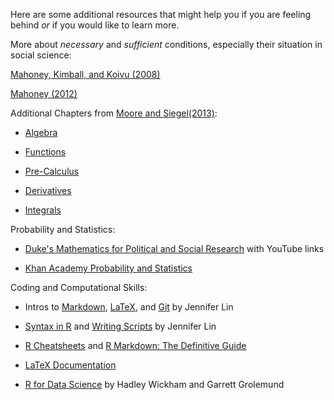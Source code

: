 Here are some additional resources that might help you if you are feeling behind *or* if you would like to learn more. 

More about *necessary* and *sufficient* conditions, especially their situation in social science: 

[Mahoney, Kimball, and Koivu (2008)](mahoneyetal(2008)_TheLogicOfHistoricalExplanationintheSocialSciences.pdf)

[Mahoney (2012)](Mahoney(2012)_processtracing.pdf)

Additional Chapters from [Moore and Siegel(2013)](https://people.duke.edu/~das76/moosiebook.html): 

- [Algebra](mooresiegel_algebra.pdf)

- [Functions](mooresiegel_functions.pdf) 

- [Pre-Calculus](mooresiegel_precalc.pdf) 

- [Derivatives](mooresiegel_derivatives.pdf) 

- [Integrals](mooresiegel_integrals.pdf) 


Probability and Statistics: 

- [Duke's Mathematics for Political and Social Research](https://people.duke.edu/~das76/Mathematics%20for%20Political%20and%20Social%20Research%20Syllabus_Siegel.pdf) with YouTube links

- [Khan Academy Probability and Statistics](https://www.khanacademy.org/math/ap-statistics) 

Coding and Computational Skills: 

- Intros to [Markdown](Markdown_Intro.pdf), [LaTeX](LaTeX_Intro.pdf), and [Git](git_Intro.pdf) by Jennifer Lin

- [Syntax in R](R_Syntax_NOTES.pdf) and [Writing Scripts](Script_Wirting.pdf) by Jennifer Lin

- [R Cheatsheets](https://www.rstudio.com/resources/cheatsheets/) and [R Markdown: The Definitive Guide](https://bookdown.org/yihui/rmarkdown/) 

- [LaTeX Documentation](https://www.latex-project.org/help/documentation/)

- [R for Data Science](https://r4ds.had.co.nz/) by Hadley Wickham and Garrett Grolemund 
